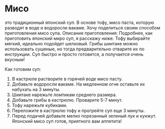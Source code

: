 # Мисо 
 это традиционный японский суп. В основе тофу, мисо паста, которую разводят в воде и водоросли вакаме. Хочу поделиться своим способом приготовления мисо супа. Описание приготовления: Подробнее, как приготовить японский миро суп, я расскажу ниже. Тофу выбирайте мягкий, идеально подойдет шелковый. Грибы шиитаке можно использовать сушеные, но тогда предварительно отварите их по инструкции. Суп быстро и просто готовится, а получается очень вкусным! 

 Как готовим суп:
 1. В кастрюле растворите в горячей воде мисо пасту. 
 2. Добавьте водоросли вакаме. На медленном огне оставьте их набухать на 3 минуты. 
 3. Шиитаке нарежьте ломтикам среднего размера.
 4. Добавьте грибы в кастрюлю. Проварите 5-7 минут. 
 5. Тофу нарежьте кубиками. 
 6. Переложите в кастрюлю тофу и прогрейте суп еще 3 минуты. 
 7. Перед подачей добавьте мелко порезанный зеленый лук и кунжут. Японский мисо суп готов, приятного вам аппетита! 
